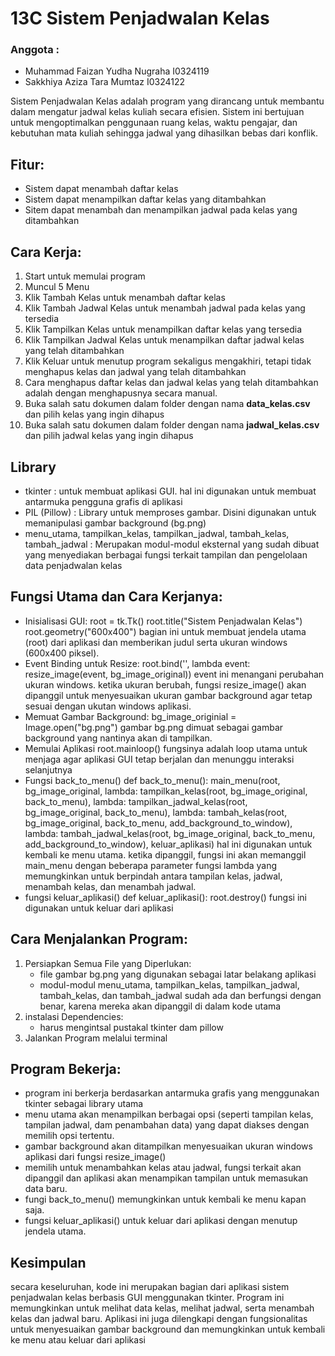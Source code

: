 # 13C Sistem Penjadwalan Kelas
### Anggota :
- Muhammad Faizan Yudha Nugraha I0324119
- Sakkhiya Aziza Tara Mumtaz I0324122

Sistem Penjadwalan Kelas adalah program yang dirancang untuk membantu  dalam mengatur jadwal kelas kuliah secara efisien. Sistem ini bertujuan untuk mengoptimalkan penggunaan ruang kelas, waktu pengajar, dan kebutuhan mata kuliah sehingga jadwal yang dihasilkan bebas dari konflik.

## Fitur:
- Sistem dapat menambah daftar kelas
- Sistem dapat menampilkan daftar kelas yang ditambahkan
- Sitem dapat menambah dan menampilkan jadwal pada kelas yang ditambahkan

## Cara Kerja:
1. Start untuk memulai program
2. Muncul 5 Menu
3. Klik Tambah Kelas untuk menambah daftar kelas
4. Klik Tambah Jadwal Kelas untuk menambah jadwal pada kelas yang tersedia
5. Klik Tampilkan Kelas untuk menampilkan daftar kelas yang tersedia
6. Klik Tampilkan Jadwal Kelas untuk menampilkan daftar jadwal kelas yang telah ditambahkan
7. Klik Keluar untuk menutup program sekaligus mengakhiri, tetapi tidak menghapus kelas dan jadwal yang telah ditambahkan
8. Cara menghapus daftar kelas dan jadwal kelas yang telah ditambahkan adalah dengan menghapusnya secara manual.
9. Buka salah satu dokumen dalam folder dengan nama **data_kelas.csv** dan pilih kelas yang ingin dihapus
10. Buka salah satu dokumen dalam folder dengan nama **jadwal_kelas.csv** dan pilih jadwal kelas yang ingin dihapus

## Library
- tkinter : untuk membuat aplikasi GUI. hal ini digunakan untuk membuat antarmuka pengguna grafis di aplikasi
- PIL (Pillow) : Library untuk memproses gambar. Disini digunakan untuk memanipulasi gambar background (bg.png)
- menu_utama, tampilkan_kelas, tampilkan_jadwal, tambah_kelas, tambah_jadwal : Merupakan modul-modul eksternal yang sudah dibuat yang menyediakan berbagai fungsi terkait tampilan dan pengelolaan data penjadwalan kelas

## Fungsi Utama dan Cara Kerjanya:
- Inisialisasi GUI:
  root = tk.Tk()
  root.title("Sistem Penjadwalan Kelas")
  root.geometry("600x400")
  bagian ini untuk membuat jendela utama (root) dari aplikasi dan memberikan judul 
  serta ukuran windows (600x400 piksel).
- Event Binding untuk Resize:
  root.bind('<configure>', lambda event: resize_image(event, bg_image_original))
  event ini menangani perubahan ukuran windows. ketika ukuran berubah, fungsi 
  resize_image() akan dipanggil untuk menyesuaikan ukuran gambar background agar 
  tetap sesuai dengan ukutan windows aplikasi.
- Memuat Gambar Background:
  bg_image_originial = Image.open("bg.png")
  gambar bg.png dimuat sebagai gambar background yang nantinya akan di tampilkan.
- Memulai Aplikasi
  root.mainloop()
  fungsinya adalah loop utama untuk menjaga agar aplikasi GUI tetap berjalan dan 
  menunggu interaksi selanjutnya
- Fungsi back_to_menu()
  def back_to_menu():
    main_menu(root, bg_image_original, lambda: tampilkan_kelas(root, bg_image_original, back_to_menu),
              lambda: tampilkan_jadwal_kelas(root, bg_image_original, back_to_menu), 
              lambda: tambah_kelas(root, bg_image_original, back_to_menu, add_background_to_window),
              lambda: tambah_jadwal_kelas(root, bg_image_original, back_to_menu, add_background_to_window),
              keluar_aplikasi)
hal ini digunakan untuk kembali ke menu utama. ketika dipanggil, fungsi ini akan memanggil main_menu dengan beberapa parameter fungsi lambda yang memungkinkan untuk berpindah antara tampilan kelas, jadwal, menambah kelas, dan menambah jadwal.
- fungsi keluar_aplikasi()
  def keluar_aplikasi():
      root.destroy()
  fungsi ini digunakan untuk keluar dari aplikasi

## Cara Menjalankan Program:
1. Persiapkan Semua File yang Diperlukan:
   - file gambar bg.png yang digunakan sebagai latar belakang aplikasi
   - modul-modul menu_utama, tampilkan_kelas, tampilkan_jadwal, tambah_kelas, dan 
     tambah_jadwal sudah ada dan berfungsi dengan benar, karena mereka akan 
     dipanggil di dalam kode utama
2. instalasi Dependencies:
   - harus mengintsal pustakal tkinter dam pillow
3. Jalankan Program melalui terminal

## Program Bekerja:
- program ini berkerja berdasarkan antarmuka grafis yang menggunakan tkinter sebagai library utama
- menu utama akan menampilkan berbagai opsi (seperti tampilan kelas, tampilan jadwal, dam penambahan data) yang dapat diakses dengan memilih opsi tertentu.
- gambar background akan ditampilkan menyesuaikan ukuran windows aplikasi dari fungsi resize_image()
- memilih untuk menambahkan kelas atau jadwal, fungsi terkait akan dipanggil dan aplikasi akan menampikan tampilan untuk memasukan data baru.
- fungi back_to_menu() memungkinkan untuk kembali ke menu kapan saja.
- fungsi keluar_aplikasi() untuk keluar dari aplikasi dengan menutup jendela utama.

## Kesimpulan
secara keseluruhan, kode ini merupakan bagian dari aplikasi sistem penjadwalan kelas berbasis GUI menggunakan tkinter. Program ini memungkinkan untuk melihat data kelas, melihat jadwal, serta menambah kelas dan jadwal baru. Aplikasi ini juga dilengkapi dengan fungsionalitas untuk menyesuaikan gambar background dan memungkinkan untuk kembali ke menu atau keluar dari aplikasi
  
  
